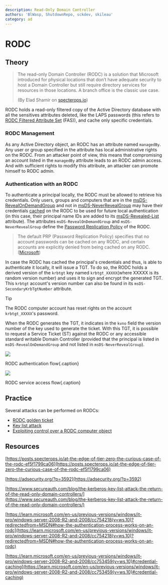 ```yaml
---
description: Read-Only Domain Controller
authors: 'BlWasp, ShutdownRepo, sckdev, skileau'
category: ad
---
```


# RODC

## Theory

> The read-only Domain Controller (RODC) is a solution that Microsoft introduced for physical locations that don’t have adequate security to host a Domain Controller but still require directory services for resources in those locations. A branch office is the classic use case.
>
> (By Elad Shamir on [specterops.io](https://posts.specterops.io/at-the-edge-of-tier-zero-the-curious-case-of-the-rodc-ef5f1799ca06))

RODC holds a read-only filtered copy of the Active Directory database with all the sensitives attributes deleted, like the LAPS passwords (this refers to [RODC Filtered Attribute Set](https://learn.microsoft.com/en-us/previous-versions/windows/it-pro/windows-server-2008-R2-and-2008/cc753459(v=ws.10)#rodc-fas) (FAS)), and cache only specific credentials. 

### RODC Management

As any Active Directory object, an RODC has an attribute named `managedBy`. Any user or group specified in the attribute has local administrative rights on the RODC. From an attacker point of view, this means that compromising an account listed in the `managedBy` attribute leads to an RODC admin access. And with sufficient rights to modify this attribute, an attacker can promote himself to RODC admin.

### Authentication with an RODC

To authenticate a principal locally, the RODC must be allowed to retrieve his credentials. Only users, groups and computers that are in the [msDS-RevealOnDemandGroup](https://learn.microsoft.com/en-us/windows/win32/adschema/a-msds-revealondemandgroup) and not in [msDS-NeverRevealGroup](https://learn.microsoft.com/en-us/windows/win32/adschema/a-msds-neverrevealgroup) may have their credentials [cached](https://learn.microsoft.com/en-us/previous-versions/windows/it-pro/windows-server-2008-R2-and-2008/cc753459(v=ws.10)#credential-caching) on the RODC to be used for future local authentication (in this case, their principal name IDs are added to its [msDS-Revealed-List](https://learn.microsoft.com/en-us/windows/win32/adschema/a-msds-revealedlist) attribute). The attributes `msDS-RevealOnDemandGroup` and `msDS-NeverRevealGroup` define the [Password Replication Policy](https://learn.microsoft.com/en-us/previous-versions/windows/it-pro/windows-server-2008-r2-and-2008/cc730883(v=ws.10)) of the RODC.

> The default PRP (Password Replication Policy) specifies that no account passwords can be cached on any RODC, and certain accounts are explicitly denied from being cached on any RODC.\
> ([Microsoft](https://learn.microsoft.com/en-us/previous-versions/windows/it-pro/windows-server-2008-R2-and-2008/cc753459(v=ws.10)#credential-caching))

In case the RODC has cached the principal's credentials and thus, is able to authenticate it locally, it will issue a TGT. To do so, the RODC holds a derived version of the `krbtgt` key named `krbtgt_XXXXX`(where XXXXX is its random version number) and uses it to sign and encrypt the generated TGT. This `krbtgt` account's version number can also be found in its `msDS-SecondaryKrbTgtNumber` attribute. 

> [!TIP]
> The RODC computer account has reset rights on the account `krbtgt_XXXXX`'s password.

When the RODC generates the TGT, it indicates in the `kvno` field the version number of the key used to generate the ticket. With this TGT, it is possible to request a Service Ticket (ST) against the RODC or any accessible standard writable Domain Controller (provided that the principal is listed in `msDS-RevealOnDemandGroup` and not listed in `msDS-NeverRevealGroup`).

![](<assets/RODC Authentication mindmap.png>)

RODC authentication flow{.caption}


![](<assets/RODC Access to resources mindmap.png>)

RODC service access flow{.caption}


## Practice

Several attacks can be performed on RODCs:

* [RODC golden ticket](../kerberos/forged-tickets/rodc-golden-tickets.md)
* [Key list attack](../credentials/dumping/kerberos-key-list.md)
* [Exploiting control over a RODC computer object](../dacl/rights-on-rodc-object.md)

## Resources

[https://posts.specterops.io/at-the-edge-of-tier-zero-the-curious-case-of-the-rodc-ef5f1799ca06](https://posts.specterops.io/at-the-edge-of-tier-zero-the-curious-case-of-the-rodc-ef5f1799ca06)

[https://adsecurity.org/?p=3592](https://adsecurity.org/?p=3592)

[https://www.secureauth.com/blog/the-kerberos-key-list-attack-the-return-of-the-read-only-domain-controllers/](https://www.secureauth.com/blog/the-kerberos-key-list-attack-the-return-of-the-read-only-domain-controllers/)

[https://learn.microsoft.com/en-us/previous-versions/windows/it-pro/windows-server-2008-R2-and-2008/cc754218(v=ws.10)?redirectedfrom=MSDN#how-the-authentication-process-works-on-an-rodc](https://learn.microsoft.com/en-us/previous-versions/windows/it-pro/windows-server-2008-R2-and-2008/cc754218(v=ws.10)?redirectedfrom=MSDN#how-the-authentication-process-works-on-an-rodc)

[https://learn.microsoft.com/en-us/previous-versions/windows/it-pro/windows-server-2008-R2-and-2008/cc753459(v=ws.10)#credential-caching](https://learn.microsoft.com/en-us/previous-versions/windows/it-pro/windows-server-2008-R2-and-2008/cc753459(v=ws.10)#credential-caching)
